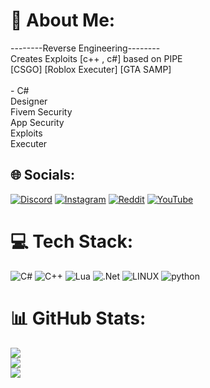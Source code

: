 # 💫 About Me:
--------Reverse Engineering--------<br>Creates Exploits [c++ , c#] based on PIPE
<br>[CSGO] [Roblox Executer] [GTA SAMP]
<br><br>- C#<br>Designer<br>Fivem Security<br>App Security<br>Exploits<br>Executer

## 🌐 Socials:
[![Discord](https://img.shields.io/badge/Discord-%237289DA.svg?logo=discord&logoColor=white)](https://discord.gg/RkDRNSh4SK) [![Instagram](https://img.shields.io/badge/Instagram-%23E4405F.svg?logo=Instagram&logoColor=white)](https://instagram.com/yub__y) [![Reddit](https://img.shields.io/badge/Reddit-%23FF4500.svg?logo=Reddit&logoColor=white)](https://reddit.com/user/YuB-X) [![YouTube](https://img.shields.io/badge/YouTube-%23FF0000.svg?logo=YouTube&logoColor=white)](https://youtube.com/@YuB-X) 

# 💻 Tech Stack:
![C#](https://img.shields.io/badge/c%23-%23239120.svg?style=for-the-badge&logo=c-sharp&logoColor=white) ![C++](https://img.shields.io/badge/c++-%2300599C.svg?style=for-the-badge&logo=c%2B%2B&logoColor=white) ![Lua](https://img.shields.io/badge/lua-%232C2D72.svg?style=for-the-badge&logo=lua&logoColor=white) ![.Net](https://img.shields.io/badge/.NET-5C2D91?style=for-the-badge&logo=.net&logoColor=white) ![LINUX](https://img.shields.io/badge/Linux-FCC624?style=for-the-badge&logo=linux&logoColor=black)
![python](https://img.shields.io/badge/Python-%23239120.svg?style=for-the-badge&logo=c-sharp&logoColor=white)

# 📊 GitHub Stats:
![](https://github-readme-stats.vercel.app/api?username=YuB-X&theme=dark&hide_border=false&include_all_commits=false&count_private=false)<br/>
![](https://github-readme-streak-stats.herokuapp.com/?user=YuB-X&theme=dark&hide_border=false)<br/>
![](https://github-readme-stats.vercel.app/api/top-langs/?username=YuB-X&theme=dark&hide_border=false&include_all_commits=false&count_private=false&layout=compact)

<!-- Proudly created with GPRM ( https://gprm.itsvg.in ) -->

